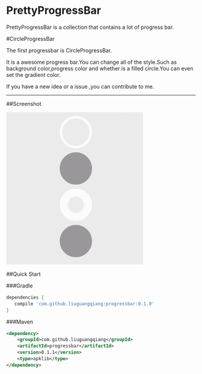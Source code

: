 PrettyProgressBar
==============

PrettyProgressBar is a collection that contains a lot of progress bar.

#CircleProgressBar

The first progressbar is CircleProgressBar.

It is a awesome progress bar.You can change all of the style.Such as background color,progress color and whether is a filled circle.You can even set the gradient color.

If you have a new idea or a issue ,you can contribute to me.

----

##Screenshot

![image](images/screenshot.gif)

##Quick Start

###Gradle
```groovy
dependencies {
   compile 'com.github.liuguangqiang:progressbar:0.1.0'
}
```

###Maven
```xml
<dependency>
    <groupId>com.github.liuguangqiang</groupId>
    <artifactId>progressbar</artifactId>
    <version>0.1.1</version>
    <type>apklib</type>
</dependency>
```